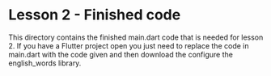 # Lesson 2 - Finished code
This directory contains the finished main.dart code that is needed for lesson 2. If you have a Flutter project open you just need to replace the code in main.dart with the code given and then download the configure the english_words library.
